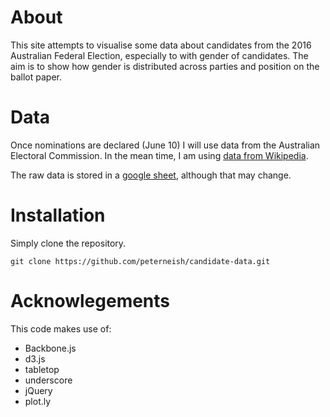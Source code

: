 # About
This site attempts to visualise some data about candidates from the 2016 Australian Federal Election, especially to with gender of candidates. The aim is to show how gender is distributed across parties and position on the ballot paper.

# Data
Once nominations are declared (June 10) I will use data from the Australian Electoral Commission. In the mean time, I am using [data from Wikipedia](https://en.wikipedia.org/wiki/Candidates_of_the_Australian_federal_election,_2016).

The raw data is stored in a [google sheet](https://docs.google.com/spreadsheets/d/1JvBRkeXyamjWkKLjhcS720tBmGuT23CL-KZdGCkGKmk/pubhtml), although that may change.

# Installation
Simply clone the repository.

```
git clone https://github.com/peterneish/candidate-data.git
```

# Acknowlegements
This code makes use of:
* Backbone.js
* d3.js
* tabletop
* underscore
* jQuery
* plot.ly



